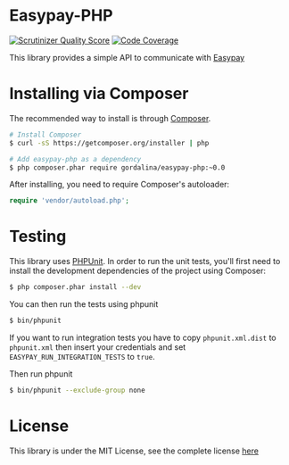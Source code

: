 # Easypay-PHP

[![Scrutinizer Quality Score](https://scrutinizer-ci.com/g/gordalina/easypay-php/badges/quality-score.png?s=b160bd0c381c891e46f8afc603dc00ff9b60c5e7)](https://scrutinizer-ci.com/g/gordalina/easypay-php/)
[![Code Coverage](https://scrutinizer-ci.com/g/gordalina/easypay-php/badges/coverage.png?s=8661545b6e1ea5f183803dad32aa50889fbe1ab4)](https://scrutinizer-ci.com/g/gordalina/easypay-php/)

This library provides a simple API to communicate with [Easypay](http://easypay.pt/)

# Installing via Composer

The recommended way to install is through [Composer](http://composer.org).

```sh
# Install Composer
$ curl -sS https://getcomposer.org/installer | php

# Add easypay-php as a dependency
$ php composer.phar require gordalina/easypay-php:~0.0
```

After installing, you need to require Composer's autoloader:

```php
require 'vendor/autoload.php';
```

# Testing

This library uses [PHPUnit](https://github.com/sebastianbergmann/phpunit).
In order to run the unit tests, you'll first need to install the development
dependencies of the project using Composer:

```sh
$ php composer.phar install --dev
```

You can then run the tests using phpunit

```sh
$ bin/phpunit
```

If you want to run integration tests you have to copy `phpunit.xml.dist` to
`phpunit.xml` then insert your credentials and set `EASYPAY_RUN_INTEGRATION_TESTS`
to `true`.

Then run phpunit

```sh
$ bin/phpunit --exclude-group none
```

# License

This library is under the MIT License, see the complete license [here](LICENSE)
